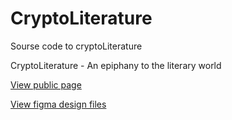# CryptoLiterature

Sourse code to cryptoLiterature

CryptoLiterature - An epiphany to the literary world

[View public page](https://cryptoliterature.in/)

[View figma design files](https://www.figma.com/file/MZ16OoXqDh0q6MOMf61B7V/Cryptoliterature?node-id=0%3A1)
